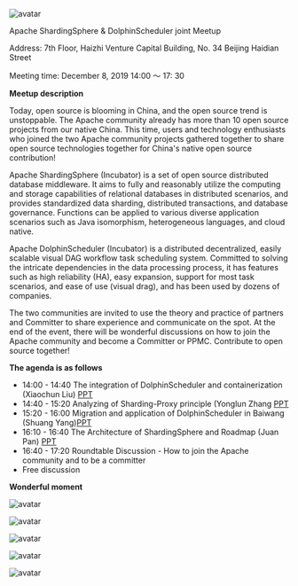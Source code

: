 ![avatar](https://dolphinscheduler.apache.org/img/2019-12-08/941576036700_.pic_hd.jpg)



Apache ShardingSphere & DolphinScheduler joint Meetup

Address: 7th Floor, Haizhi Venture Capital Building, No. 34 Beijing Haidian Street

Meeting time: December 8, 2019 14:00 ～ 17: 30



**Meetup description**

Today, open source is blooming in China, and the open source trend is unstoppable. The Apache community already has more than 10 open source projects from our native China. This time, users and technology enthusiasts who joined the two Apache community projects gathered together to share open source technologies together for China's native open source contribution!

Apache ShardingSphere (Incubator) is a set of open source distributed database middleware. It aims to fully and reasonably utilize the computing and storage capabilities of relational databases in distributed scenarios, and provides standardized data sharding, distributed transactions, and database governance. Functions can be applied to various diverse application scenarios such as Java isomorphism, heterogeneous languages, and cloud native.

Apache DolphinScheduler (Incubator) is a distributed decentralized, easily scalable visual DAG workflow task scheduling system. Committed to solving the intricate dependencies in the data processing process, it has features such as high reliability (HA), easy expansion, support for most task scenarios, and ease of use (visual drag), and has been used by dozens of companies.

The two communities are invited to use the theory and practice of partners and Committer to share experience and communicate on the spot. At the end of the event, there will be wonderful discussions on how to join the Apache community and become a Committer or PPMC. Contribute to open source together!



**The agenda is as follows**

*  14:00 - 14:40 The integration of DolphinScheduler and containerization (Xiaochun Liu) [PPT](https://github.com/apache/dolphinscheduler-website/tree/master/file/2019-12-08/DolphinScheduler_liuxiaochun.pptx)
* 14:40 - 15:20 Analyzing of Sharding-Proxy principle (Yonglun Zhang [PPT](https://github.com/apache/dolphinscheduler-website/tree/master/file/2019-12-08/ShardingSphere_zhangyonglun.pptx)
* 15:20 - 16:00 Migration and application of DolphinScheduler in Baiwang (Shuang Yang)[PPT](https://github.com/apache/dolphinscheduler-website/tree/master/file/2019-12-08/DolphinScheduler_yangshuang.pptx)
* 16:10 - 16:40 The Architecture of ShardingSphere and Roadmap (Juan Pan)  [PPT](https://github.com/apache/dolphinscheduler-website/tree/master/file/2019-12-08/ShardingSphere_panjuan.pptx)
* 16:40 - 17:20 Roundtable Discussion - How to join the Apache community and to be a committer
* Free discussion



**Wonderful moment**



![avatar](https://dolphinscheduler.apache.org/img/2019-12-08/951576036704_.pic_hd.jpg)



![avatar](https://dolphinscheduler.apache.org/img/2019-12-08/961576036709_.pic_hd.jpg)



![avatar](https://dolphinscheduler.apache.org/img/2019-12-08/971576036713_.pic_hd.jpg)



![avatar](https://dolphinscheduler.apache.org/img/2019-12-08/981576036714_.pic.jpg)



![avatar](https://dolphinscheduler.apache.org/img/2019-12-08/991576036717_.pic_hd.jpg)







